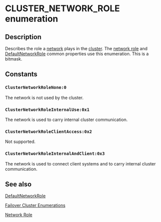 # CLUSTER_NETWORK_ROLE enumeration

## Description

Describes the role a [network](https://learn.microsoft.com/previous-versions/windows/desktop/mscs/networks) plays in the
[cluster](https://learn.microsoft.com/previous-versions/windows/desktop/mscs/c-gly). The
[network role](https://learn.microsoft.com/previous-versions/windows/desktop/mscs/networks-role) and
[DefaultNetworkRole](https://learn.microsoft.com/previous-versions/windows/desktop/mscs/clusters-defaultnetworkrole) common properties use
this enumeration. This is a bitmask.

## Constants

### `ClusterNetworkRoleNone:0`

The network is not used by the cluster.

### `ClusterNetworkRoleInternalUse:0x1`

The network is used to carry internal cluster communication.

### `ClusterNetworkRoleClientAccess:0x2`

Not supported.

### `ClusterNetworkRoleInternalAndClient:0x3`

The network is used to connect client systems and to carry internal cluster communication.

## See also

[DefaultNetworkRole](https://learn.microsoft.com/previous-versions/windows/desktop/mscs/clusters-defaultnetworkrole)

[Failover Cluster Enumerations](https://learn.microsoft.com/previous-versions/windows/desktop/mscs/cluster-enumerations)

[Network Role](https://learn.microsoft.com/previous-versions/windows/desktop/mscs/networks-role)